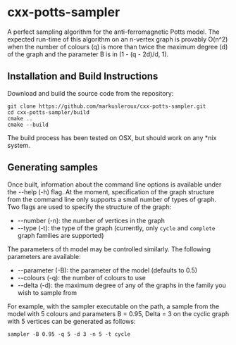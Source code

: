 # cxx-potts-sampler
A perfect sampling algorithm for the anti-ferromagnetic Potts model. The expected run-time of this algorithm on an n-vertex graph is provably O(n^2) when the number of colours (q) is more than twice the maximum degree (d) of the graph and the parameter B is in (1 - (q - 2d)/d, 1).

## Installation and Build Instructions

Download and build the source code from the repository:
```shell
git clone https://github.com/markusleroux/cxx-potts-sampler.git
cd cxx-potts-sampler/build
cmake ..
cmake --build
```
The build process has been tested on OSX, but should work on any *nix system.

## Generating samples

Once built, information about the command line options is available under the --help (-h) flag. At the moment, specification of the graph structure from the
command line only supports a small number of types of graph. Two flags are used to specify the structure of the graph:
* --number (-n): the number of vertices in the graph
* --type (-t): the type of the graph (currently, only `cycle` and `complete` graph families are supported)

The parameters of th model may be controlled similarly. The following parameters are available:
* --parameter (-B): the parameter of the model (defaults to 0.5)
* --colours (-q): the number of colours to use
* --delta (-d): the maximum degree of any of the graphs in the family you wish to sample from

For example, with the sampler executable on the path, a sample from the model with 5 colours and parameters B = 0.95, Delta = 3 on the cyclic graph with 5
vertices can be generated as follows:
```shell
sampler -B 0.95 -q 5 -d 3 -n 5 -t cycle
```
